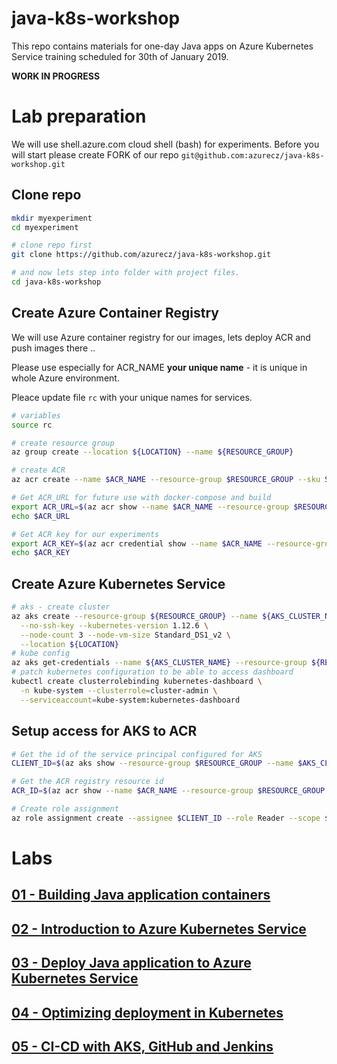 # java-k8s-workshop
This repo contains materials for one-day Java apps on Azure Kubernetes Service training scheduled for 30th of January 2019.

**WORK IN PROGRESS**

# Lab preparation

We will use shell.azure.com cloud shell (bash) for experiments.
Before you will start please create FORK of our repo `git@github.com:azurecz/java-k8s-workshop.git`

## Clone repo

```bash
mkdir myexperiment
cd myexperiment

# clone repo first
git clone https://github.com/azurecz/java-k8s-workshop.git

# and now lets step into folder with project files.
cd java-k8s-workshop
```

## Create Azure Container Registry

We will use Azure container registry for our images, lets deploy ACR and push images there ..

Please use especially for ACR_NAME **your unique name** - it is unique in whole Azure environment.

Pleace update file `rc` with your unique names for services.

```bash
# variables
source rc

# create resource group
az group create --location ${LOCATION} --name ${RESOURCE_GROUP}

# create ACR
az acr create --name $ACR_NAME --resource-group $RESOURCE_GROUP --sku Standard --location ${LOCATION} --admin-enabled true

# Get ACR_URL for future use with docker-compose and build
export ACR_URL=$(az acr show --name $ACR_NAME --resource-group $RESOURCE_GROUP --query "loginServer" --output tsv)
echo $ACR_URL

# Get ACR key for our experiments
export ACR_KEY=$(az acr credential show --name $ACR_NAME --resource-group $RESOURCE_GROUP --query "passwords[0].value" --output tsv)
echo $ACR_KEY
```

## Create Azure Kubernetes Service

```bash
# aks - create cluster
az aks create --resource-group ${RESOURCE_GROUP} --name ${AKS_CLUSTER_NAME} \
  --no-ssh-key --kubernetes-version 1.12.6 \
  --node-count 3 --node-vm-size Standard_DS1_v2 \
  --location ${LOCATION}
# kube config
az aks get-credentials --name ${AKS_CLUSTER_NAME} --resource-group ${RESOURCE_GROUP}
# patch kubernetes configuration to be able to access dashboard
kubectl create clusterrolebinding kubernetes-dashboard \
  -n kube-system --clusterrole=cluster-admin \
  --serviceaccount=kube-system:kubernetes-dashboard
```

## Setup access for AKS to ACR

```bash
# Get the id of the service principal configured for AKS
CLIENT_ID=$(az aks show --resource-group $RESOURCE_GROUP --name $AKS_CLUSTER_NAME --query "servicePrincipalProfile.clientId" --output tsv)

# Get the ACR registry resource id
ACR_ID=$(az acr show --name $ACR_NAME --resource-group $RESOURCE_GROUP --query "id" --output tsv)

# Create role assignment
az role assignment create --assignee $CLIENT_ID --role Reader --scope $ACR_ID
```

# Labs

## [01 - Building Java application containers](module01/README.md)

## [02 - Introduction to Azure Kubernetes Service](module02/README.md)

## [03 - Deploy Java application to Azure Kubernetes Service](module03/README.md)

## [04 - Optimizing deployment in Kubernetes](module04/README.md)

## [05 - CI-CD with AKS, GitHub and Jenkins](module05/README.md)

